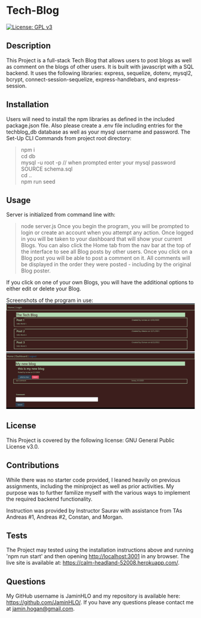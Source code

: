 # Tech-Blog

[![License: GPL v3](https://img.shields.io/badge/License-GPLv3-blue.svg)](https://www.gnu.org/licenses/gpl-3.0)

## Description
    
This Project is a full-stack Tech Blog that allows users to post blogs as well as comment on the blogs of other users. It is built with javascript with a SQL backend. It uses the following libraries: express, sequelize, dotenv, mysql2, bcrypt, connect-session-sequelize, express-handlebars, and express-session.
    
## Installation

Users will need to install the npm libraries as defined in the included package.json file. Also please create a .env file including entries for the techblog_db database as well as your mysql username and password. The 
Set-Up CLI Commands from project root directory:
>npm i <br>
>cd db<br>
>mysql -u root -p // when prompted enter your mysql password<br>
>SOURCE schema.sql<br>
>cd ..<br>
>npm run seed<br>

## Usage

Server is initialized from command line with:
>node server.js
Once you begin the program, you will be prompted to login or create an account when you attempt any action. Once logged in you will be taken to your dashboard that will show your current Blogs. You can also click the Home tab from the nav bar at the top of the interface to see all Blog posts by other users. Once you click on a Blog post you will be able to post a comment on it. All comments will be displayed in the order they were posted - including by the original Blog poster. 

If you click on one of your own Blogs, you will have the additional options to either edit or delete your Blog. 

Screenshots of the program in use:
![tech blog initial screen](public/images/tb-ss-01.jpg)<br> 
![view of users blog post showing edit and delete buttons as well as a comment](public/images/tb-ss-02.jpg)

## License

This Project is covered by the following license: GNU General Public License v3.0.

## Contributions

While there was no starter code provided, I leaned heavily on previous assignments, including the miniproject as well as prior activities. My purpose was to further familize myself with the various ways to implement the required backend functionality.

Instruction was provided by Instructor Saurav with assistance from TAs Andreas #1, Andreas #2, Constan, and Morgan. 

## Tests

The Project may tested using the installation instructions above and running 'npm run start' and then opening <http://localhost:3001> in any browser. The live site is available at: <https://calm-headland-52008.herokuapp.com/>.

## Questions

My GitHub username is JaminHLO and my repository is available here: <https://github.com/JaminHLO/>.
If you have any questions please contact me at <jamin.hogan@gmail.com>.
